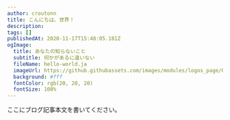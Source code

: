 ```yaml
---
author: croutonn
title: こんにちは、世界！
description:
tags: []
publishedAt: 2020-11-17T15:48:05.181Z
ogImage:
  title: あなたの知らないこと
  subtitle: 何かがあるに違いない
  fileName: hello-world.ja
  imageUrl: https://github.githubassets.com/images/modules/logos_page/Octocat.png
  background: #fff
  fontColor: rgb(20, 20, 20)
  fontSize: 100%
---
```


ここにブログ記事本文を書いてください。
